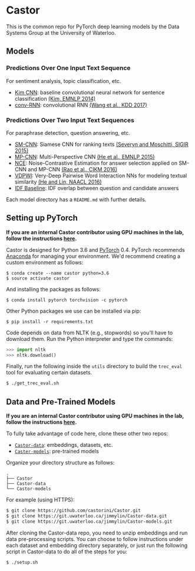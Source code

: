 # Castor

This is the common repo for PyTorch deep learning models by the Data Systems Group at the University of Waterloo.

## Models

### Predictions Over One Input Text Sequence

For sentiment analysis, topic classification, etc.

+ [Kim CNN](./kim_cnn/): baseline convolutional neural network for sentence classification [(Kim, EMNLP 2014)](http://www.aclweb.org/anthology/D14-1181)
+ [conv-RNN](./conv_rnn): convolutional RNN [(Wang et al., KDD 2017)](https://dl.acm.org/citation.cfm?id=3098140)

### Predictions Over Two Input Text Sequences

For paraphrase detection, question answering, etc.

+ [SM-CNN](./sm_cnn/): Siamese CNN for ranking texts [(Severyn and Moschitti, SIGIR 2015)](https://dl.acm.org/citation.cfm?id=2767738)
+ [MP-CNN](./mp_cnn/): Multi-Perspective CNN [(He et al., EMNLP 2015)](http://anthology.aclweb.org/D/D15/D15-1181.pdf)
+ [NCE](./nce/): Noise-Contrastive Estimation for answer selection applied on SM-CNN and MP-CNN [(Rao et al., CIKM 2016)](https://dl.acm.org/citation.cfm?id=2983872)
+ [VDPWI](./vdpwi): Very-Deep Pairwise Word Interaction NNs for modeling textual similarity [(He and Lin, NAACL 2016)](http://www.aclweb.org/anthology/N16-1108)
+ [IDF Baseline](./idf_baseline/): IDF overlap between question and candidate answers

Each model directory has a `README.md` with further details.

## Setting up PyTorch

**If you are an internal Castor contributor using GPU machines in the lab, follow the instructions [here](./docs/internal-instructions.md).**

Castor is designed for Python 3.6 and [PyTorch](https://pytorch.org/) 0.4.
PyTorch recommends [Anaconda](https://www.anaconda.com/distribution/) for managing your environment.
We'd recommend creating a custom environment as follows:

```
$ conda create --name castor python=3.6
$ source activate castor
```

And installing the packages as follows:

```
$ conda install pytorch torchvision -c pytorch
```

Other Python packages we use can be installed via pip:

```
$ pip install -r requirements.txt
```

Code depends on data from NLTK (e.g., stopwords) so you'll have to download them. Run the Python interpreter and type the commands:

```python
>>> import nltk
>>> nltk.download()
```

Finally, run the following inside the `utils` directory to build the `trec_eval` tool for evaluating certain datasets.

```bash
$ ./get_trec_eval.sh
```

## Data and Pre-Trained Models

**If you are an internal Castor contributor using GPU machines in the lab, follow the instructions [here](./docs/internal-instructions.md).**

To fully take advantage of code here, clone these other two repos:

+ [`Castor-data`](https://git.uwaterloo.ca/jimmylin/Castor-data): embeddings, datasets, etc.
+ [`Caster-models`](https://git.uwaterloo.ca/jimmylin/Castor-models): pre-trained models

Organize your directory structure as follows:

```
.
├── Castor
├── Castor-data
└── Castor-models
```

For example (using HTTPS):

```bash
$ git clone https://github.com/castorini/Castor.git
$ git clone https://git.uwaterloo.ca/jimmylin/Castor-data.git
$ git clone https://git.uwaterloo.ca/jimmylin/Castor-models.git
```

After cloning the Castor-data repo, you need to unzip embeddings and run data pre-processing scripts. You can choose
to follow instructions under each dataset and embedding directory separately, or just run the following script in Castor-data
to do all of the steps for you:

```bash
$ ./setup.sh
```
